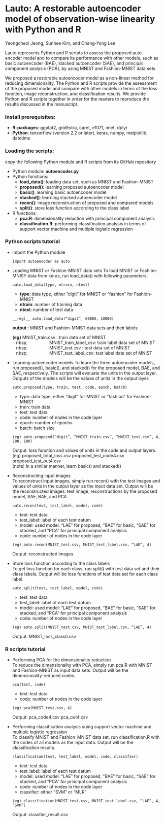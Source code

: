 # Lauto: A restorable autoencoder model of observation-wise linearity with Python and R


Yeongcheol Jeong, Sunhee Kim, and Chang-Yong Lee

Lauto represents Python and R scripts to assess the proposed auto-encoder model and to compare its performance with other models, such as basic autoencoder (BAE), stacked autoencoder (SAE), and principal component analysis (PCA), by using MNIST and Fashion-MNIST data sets.


We proposed a restorable autoencoder model as a non-linear method for reducing dimensionality. The Python and R scripts provide the assessment of the proposed model and compare with other models in terms of the loss function, image reconstruction, and classification results. We provide Python and R scripts together in order for the readers to reproduce the results discussed in the manuscript.

### Install prerequisites:
* __R-packages__: ggplot2, gridExtra, caret, e1071, nnet, dplyr
* __Python__: tensorflow (version 2.2 or later), keras, numpy, matplotlib, datetime

### Loading the scripts: 
   copy the following Python module and R scripts from its GitHub repository

* Python module: __autoencoder.py__
* Python functions: 	
    + __load_data()__: loading data set, such as MNIST and Fashion-MNIST
    + __proposed()__: learning proposed autoencoder model
    + __basic()__: learning basic autoencoder model
    + __stacked()__: learning stacked autoencoder model
    + __recon()__: image reconstruction of proposed and compared models
    + __split()__: store loss function according to the class label
* R functions:
    + __pca.R__: dimensionality reduction with principal component analysis
    + __classification.R__: performing classification analysis in terms of support vector machine and multiple logistic regression


### Python scripts tutorial
* import the Python module 
    ```
    import autoencoder as auto    
    ```
* Loading MNIST or Fashion-MNIST data sets
To load MNIST or Fashion-MNISY data from keras, run load_data() with following parameters.

    ```
    auto.load_data(type, ntrain, ntest)     
    ```
    + __type__: data type, either “digit” for MNIST or “fashion” for Fashion-MNIST
    + __ntrain__: number of training data		
    + __ntest__: number of test data <br>   
    
    ```
    __(eg)__ auto.load_data(“digit”, 60000, 10000)
    ```
    
    __output__ : MNIST and Fashion-MNIST data sets and their labels
    

    __(eg)__ MNIST_train.csv : train data set of MNIST   
&nbsp;&nbsp;&nbsp;nbsp;&nbsp;&nbsp;&nbsp;&nbsp;&nbsp;&nbsp;&nbsp;&nbsp;&nbsp;&nbsp;&nbsp;&nbsp;&nbsp;&nbsp;&nbsp;&nbsp;&nbsp;&nbsp;MNIST_train_label_csv:  train label data set of MNIST    
&nbsp;&nbsp;&nbsp;nbsp;&nbsp;&nbsp;&nbsp;&nbsp;&nbsp;&nbsp;&nbsp;&nbsp;&nbsp;&nbsp;&nbsp;&nbsp;&nbsp;&nbsp;&nbsp;&nbsp;&nbsp;&nbsp;MNIST_test.csv : test data set of MNIST   
&nbsp;&nbsp;&nbsp;nbsp;&nbsp;&nbsp;&nbsp;&nbsp;&nbsp;&nbsp;&nbsp;&nbsp;&nbsp;&nbsp;&nbsp;&nbsp;&nbsp;&nbsp;&nbsp;&nbsp;&nbsp;&nbsp;MNIST_test_label_csv: test label data set of MNIST    


* Learning autoencoder models
To learn the three autoencoder models, run proposed(), basic(), and stacked() for the proposed model, BAE, and SAE, respectively. The scripts will evaluate the units in the output layer. Outputs of the models will be the values of units in the output layer. 


    ```
    auto.proposed(type, train, test, code, epoch, batch)
    ```
    + type: data type, either “digit” for MNIST or “fashion” for Fashion-MNIST
    + train: train data		
    + test: test data		
    + code: number of nodes in the code layer
    + epoch: number of epochs		
    +  batch: batch size  <br>  

    ```
    (eg) auto.proposed(“digit”, “MNIST_train.csv”, “MNIST_test.csv”, 4, 200, 100)
    ```
    Output: loss function and values of units in the code and output layers.     
    (eg) proposed_total_loss.csv		proposed_test_code4.csv		proposed_test_out4.csv    
    (note) In a similar manner, learn basic() and stacked()    


* Reconstructing input images    
To reconstruct input images, simply run recon() with the test images and values of units in the output layer as the input data set. Output will be the reconstructed images: test image, reconstructions by the proposed model, SAE, BAE, and PCA.


    ```
    auto.recon(test, test_label, model, code)
    ```
    + test: test data		
    + test_label: label of each test datum
    + model: used model. “LAE” for proposed, “BAE” for basic, “SAE” for stacked,	and “PCA” for principal component analysis
    + code: number of nodes in the code layer
  

    ```  
    (eg) auto.recon(MNIST_test.csv, MNIST_test_label.csv, “LAE”, 4)
    ```
    Output: reconstructed images

* Store loss function according to the class labels    
To get loss function for each class, run split() with test data set and their class labels. Output will be loss functions of test data set for each class label.

    ```  
    auto.split(test, test_label, model, code)
    ```  
    + test: test data		
    + test_label: label of each test datum
    + model: used model: “LAE” for proposed, “BAE” for basic, “SAE” for stacked, and “PCA” for principal component analysis
    + code: number of nodes in the code layer
    
    ```
    (eg) auto.split(MNIST_test.csv, MNIST_test_label.csv, “LAE”, 4)
    ```
    Output: MNIST_loss_class0.csv

### R scripts tutorial
* Performing PCA for the dimensionality reduction    
To reduce the dimensionality with PCA, simply run pca.R with MNIST and Fashion-MNIST as input data sets. Output will be the dimensionality-reduced codes. 
    ```
    pca(test, code)
    ```
    + test: test data			
    + code: number of nodes in the code layer
    
    ```
    (eg) pca(MNIST_test.csv, 4)
    ```
    Output: pca_code4.csv   pca_out4.csv

* Performing classification analysis suing support vector machine and multiple logistic regression        
To classify MNIST and Fashion_MNIST data set, run classification.R with the codes of all models as the input data. Output will be the classification results.
    ```
    classification(test, test_label, model, code, classifier)
    ```
    + test: test data		
    + test_label: label of each test datum
    + model: used model: “LAE” for proposed, “BAE” for basic, “SAE” for stacked, and “PCA” for principal component analysis
    + code: number of nodes in the code layer
	 + classifier: either “SVM” or “MLR”
    
    ```
    (eg) classification(MNIST_test.csv, MNIST_test_label.csv, “LAE”, 4, “SVM”)
    ```
    Output: classfier_result.csv
